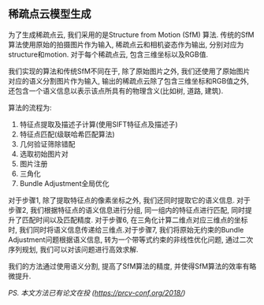 ## 稀疏点云模型生成

为了生成稀疏点云, 我们采用的是Structure from Motion (SfM) 算法. 传统的SfM算法使用原始的拍摄图片作为输入, 稀疏点云和相机姿态作为输出, 分别对应为structure和motion. 对于每个稀疏点云, 包含三维坐标以及RGB值. 

我们实现的算法和传统SfM不同在于, 除了原始图片之外, 我们还使用了原始图片对应的语义分割图片作为输入, 输出的稀疏点云除了包含三维坐标和RGB值之外, 还包含一个语义信息以表示该点所具有的物理含义(比如树, 道路, 建筑).

算法的流程为:
1. 特征点提取及描述子计算(使用SIFT特征点及描述子)
2. 特征点匹配(级联哈希匹配算法)
3. 几何验证筛除错配
4. 选取初始图片对
5. 图片注册
6. 三角化
7. Bundle Adjustment全局优化

对于步骤1, 除了提取特征点的像素坐标之外, 我们还同时提取它的语义信息. 对于步骤2, 我们根据特征点的语义信息进行分组, 同一组内的特征点进行匹配, 同时提升了匹配时间以及匹配精度. 对于步骤6, 在三角化计算二维点对应三维点的坐标时, 我们同时将语义信息传递给三维点.对于步骤7, 我们将原始无约束的Bundle Adjustment问题根据语义信息, 转为一个带等式约束的非线性优化问题, 通过二次序列规划, 我们可以对该问题进行高效求解.

我们的方法通过使用语义分割, 提高了SfM算法的精度, 并使得SfM算法的效率有略微提升.

*PS. 本文方法已有论文在投 (https://prcv-conf.org/2018/)*